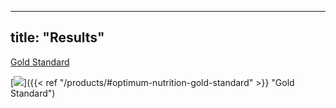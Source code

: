 
---
title: "Results"
---

<form method="get">
    <a href="/products/#optimum-nutrition-gold-standard" class="button">Gold Standard</a>
</form>

[![](/images/optimum-gold.jpg)]({{< ref "/products/#optimum-nutrition-gold-standard" >}} "Gold Standard")

